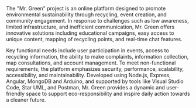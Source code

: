 The "Mr. Green" project is an online platform designed to promote environmental sustainability through recycling, event creation, and community engagement. 
In response to challenges such as low awareness, limited infrastructure, and inefficient communication, 
Mr. Green offers innovative solutions including educational campaigns, easy access to unique content, mapping of recycling points, and real-time chat features.

Key functional needs include user participation in events, access to recycling information, the ability to make complaints, information collection, map consultations, and account management. 
To meet non-functional requirements, the platform emphasizes security, performance, scalability, accessibility, and maintainability. 
Developed using Node.js, Express, Angular, MongoDB and Arduino, and supported by tools like Visual Studio Code, Star UML, and Postman, 
Mr. Green provides a dynamic and user-friendly space to support eco-responsibility and inspire daily action towards a cleaner future.
